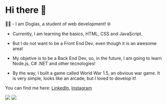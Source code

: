 # Hi there 👋

👨‍🎓 - I am Doglas, a student of web development! 🌐

* Currently, I am learning the basics, HTML, CSS and JavaScript.

* But I do not want to be a Front End Dev, even though it is an awesome area!

* My objetive is to be a Back End Dev, so, in the future, I am going to learn Node.js, C# .NET and other tecnologies!

* By the way, I built a game called World War 1.5, an obvious war game. It is very simple, looks like an arcade,
but I loved to develop it!

You can find me here: <a href="https://www.linkedin.com/in/doglas-rocha/" target="_blank">LinkedIn</a>, <a href="https://www.instagram.com/doglasrocha.dev/" target="_blank">Instagram</a>

<div>
  <img src="https://github-readme-stats.vercel.app/api?username=DoglasRocha&show_icons=true&theme=dark">
  <img src="[https://github-readme-stats.vercel.app/api/top-langs/?username=DoglasRocha&layout=compact&theme=dark">
</div>

<!--
**DoglasRocha/DoglasRocha** is a ✨ _special_ ✨ repository because its `README.md` (this file) appears on your GitHub profile.

Here are some ideas to get you started:

- 🔭 I’m currently working on ...
- 🌱 I’m currently learning ...
- 👯 I’m looking to collaborate on ...
- 🤔 I’m looking for help with ...
- 💬 Ask me about ...
- 📫 How to reach me: ...
- 😄 Pronouns: ...
- ⚡ Fun fact: ...
-->
